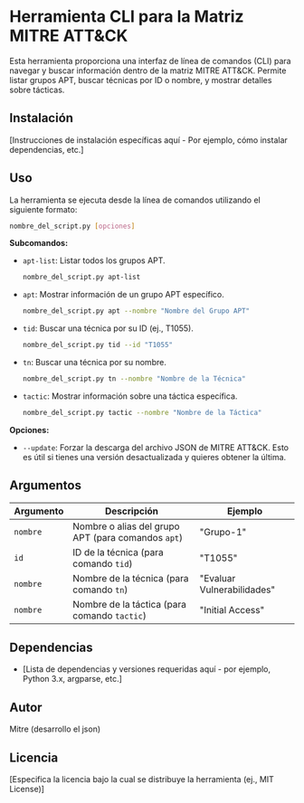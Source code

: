 # Herramienta CLI para la Matriz MITRE ATT&CK

Esta herramienta proporciona una interfaz de línea de comandos (CLI) para navegar y buscar información dentro de la matriz MITRE ATT&CK.  Permite listar grupos APT, buscar técnicas por ID o nombre, y mostrar detalles sobre tácticas.

## Instalación

[Instrucciones de instalación específicas aquí -  Por ejemplo, cómo instalar dependencias, etc.]

## Uso

La herramienta se ejecuta desde la línea de comandos utilizando el siguiente formato:

```bash
nombre_del_script.py [opciones]
```

**Subcomandos:**

*   `apt-list`: Listar todos los grupos APT.
    ```bash
    nombre_del_script.py apt-list
    ```

*   `apt`: Mostrar información de un grupo APT específico.
    ```bash
    nombre_del_script.py apt --nombre "Nombre del Grupo APT"
    ```

*   `tid`: Buscar una técnica por su ID (ej., T1055).
    ```bash
    nombre_del_script.py tid --id "T1055"
    ```

*   `tn`: Buscar una técnica por su nombre.
    ```bash
    nombre_del_script.py tn --nombre "Nombre de la Técnica"
    ```

*   `tactic`: Mostrar información sobre una táctica específica.
    ```bash
    nombre_del_script.py tactic --nombre "Nombre de la Táctica"
    ```

**Opciones:**

*   `--update`:  Forzar la descarga del archivo JSON de MITRE ATT&CK. Esto es útil si tienes una versión desactualizada y quieres obtener la última.

## Argumentos

| Argumento        | Descripción                               | Ejemplo             |
|------------------|-------------------------------------------|---------------------|
| `nombre`         | Nombre o alias del grupo APT (para comandos `apt`) | "Grupo-1"          |
| `id`             | ID de la técnica (para comando `tid`)       | "T1055"             |
| `nombre`        | Nombre de la técnica (para comando `tn`)      | "Evaluar Vulnerabilidades" |
| `nombre`         | Nombre de la táctica (para comando `tactic`)  | "Initial Access"    |

## Dependencias

*   [Lista de dependencias y versiones requeridas aquí - por ejemplo, Python 3.x, argparse, etc.]

## Autor

Mitre (desarrollo el json)
  

## Licencia

[Especifica la licencia bajo la cual se distribuye la herramienta (ej., MIT License)]
 